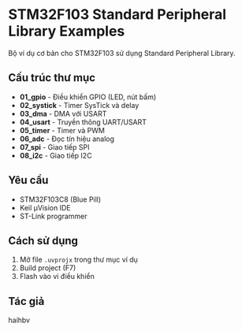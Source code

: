 # STM32F103 Standard Peripheral Library Examples

Bộ ví dụ cơ bản cho STM32F103 sử dụng Standard Peripheral Library.

## Cấu trúc thư mục

- **01_gpio** - Điều khiển GPIO (LED, nút bấm)
- **02_systick** - Timer SysTick và delay
- **03_dma** - DMA với USART  
- **04_usart** - Truyền thông UART/USART
- **05_timer** - Timer và PWM
- **06_adc** - Đọc tín hiệu analog
- **07_spi** - Giao tiếp SPI
- **08_i2c** - Giao tiếp I2C

## Yêu cầu

- STM32F103C8 (Blue Pill)
- Keil µVision IDE
- ST-Link programmer

## Cách sử dụng

1. Mở file `.uvprojx` trong thư mục ví dụ
2. Build project (F7)
3. Flash vào vi điều khiển

## Tác giả

haihbv
